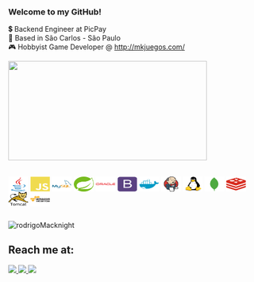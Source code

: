 ### Welcome to my GitHub!

  💲 Backend Engineer at PicPay  
  📍 Based in São Carlos - São Paulo  
  🎮 Hobbyist Game Developer @ http://mkjuegos.com/
   
 <img src="https://static-wp-eqi15-prd.euqueroinvestir.com/wp-content/uploads/2019/12/picpay-logo-1-e1577071801612-745x370.png" height="200" width="400">


 ##
  
  <div style="display: inline_block">
     <img align="center" alt="java" height="30" width="40" src="https://raw.githubusercontent.com/devicons/devicon/master/icons/java/java-original.svg">
     <img align="center" alt="Js" height="30" width="40" src="https://raw.githubusercontent.com/devicons/devicon/master/icons/javascript/javascript-plain.svg">
     <img align="center" alt="mysql" height="30" width="40" src="https://raw.githubusercontent.com/devicons/devicon/master/icons/mysql/mysql-original-wordmark.svg">
     <img align="center" alt="spring" height="30" width="40" src="https://raw.githubusercontent.com/devicons/devicon/master/icons/spring/spring-original.svg">
     <img align="center" alt="oracle" height="30" width="40" src="https://raw.githubusercontent.com/devicons/devicon/master/icons/oracle/oracle-original.svg">
     <img align="center" alt="bootstrap" height="30" width="40" src="https://raw.githubusercontent.com/devicons/devicon/master/icons/bootstrap/bootstrap-plain.svg">
    <img align="center" alt="docker" height="30" width="40" src="https://raw.githubusercontent.com/devicons/devicon/master/icons/docker/docker-plain.svg">
    <img align="center" alt="jenkins" height="30" width="40" src="https://raw.githubusercontent.com/devicons/devicon/master/icons/jenkins/jenkins-original.svg">
    <img align="center" alt="jenkins" height="30" width="40" src="https://raw.githubusercontent.com/devicons/devicon/master/icons/linux/linux-original.svg">
    <img align="center" alt="mongodb" height="30" width="40" src="https://raw.githubusercontent.com/devicons/devicon/master/icons/mongodb/mongodb-plain.svg">
    <img align="center" alt="redis" height="30" width="40" src="https://raw.githubusercontent.com/devicons/devicon/master/icons/redis/redis-plain.svg">
    <img align="center" alt="tomcat" height="30" width="40" src="https://raw.githubusercontent.com/devicons/devicon/master/icons/tomcat/tomcat-original-wordmark.svg">
    <img align="center" alt="aws" height="30" width="40" src="https://raw.githubusercontent.com/devicons/devicon/master/icons/amazonwebservices/amazonwebservices-original-wordmark.svg">  
  </div>
  
  ##
  
  <img src="https://komarev.com/ghpvc/?username=rodrigoMacknight&color=red" alt="rodrigoMacknight"/>
  
  ## Reach me at:
  <a href="https://www.linkedin.com/in/rodrigo-macknight-a590a1121/">
    <img src="https://img.shields.io/badge/LinkedIn-0077B5?style=for-the-badge&logo=linkedin&logoColor=white">
  </a>
  <a href="https://www.instagram.com/llmacknightll/">
    <img src="https://img.shields.io/badge/Instagram-E4405F?style=for-the-badge&logo=instagram&logoColor=white">
  </a>
  <a href="mailto:rodrigo.macknight@gmail.com">
    <img src="https://img.shields.io/badge/Gmail-D14836?style=for-the-badge&logo=gmail&logoColor=white">
  </a>

